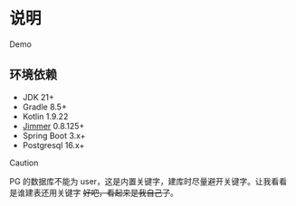 # 说明

Demo

## 环境依赖

- JDK 21+
- Gradle 8.5+
- Kotlin 1.9.22
- [Jimmer](https://babyfish-ct.github.io/jimmer-doc/zh/) 0.8.125+
- Spring Boot 3.x+
- Postgresql 16.x+

> [!CAUTION]
> PG 的数据库不能为 user，这是内置关键字，建库时尽量避开关键字。让我看看是谁建表还用关键字 ~~好吧，看起来是我自己了~~。
